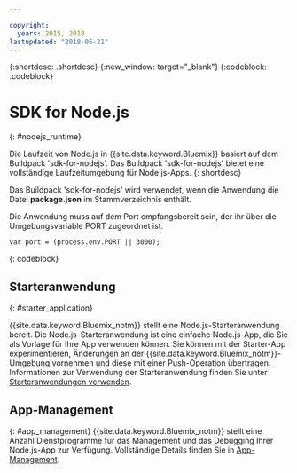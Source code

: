 ```yaml
---

copyright:
  years: 2015, 2018
lastupdated: "2018-06-21"
---
```


{:shortdesc: .shortdesc}
{:new_window: target="_blank"}
{:codeblock: .codeblock}


# SDK for Node.js
{: #nodejs_runtime}

Die Laufzeit von Node.js in {{site.data.keyword.Bluemix}} basiert auf dem Buildpack 'sdk-for-nodejs'.
Das Buildpack 'sdk-for-nodejs' bietet eine vollständige Laufzeitumgebung für Node.js-Apps.
{: shortdesc}

Das Buildpack 'sdk-for-nodejs' wird verwendet, wenn die Anwendung die Datei **package.json** im Stammverzeichnis enthält.

Die Anwendung muss auf dem Port empfangsbereit sein, der ihr über die Umgebungsvariable PORT zugeordnet ist.
```
var port = (process.env.PORT || 3000);
```
{: codeblock}

## Starteranwendung
{: #starter_application}

{{site.data.keyword.Bluemix_notm}} stellt eine Node.js-Starteranwendung bereit.  Die Node.js-Starteranwendung ist eine einfache Node.js-App, die Sie als Vorlage für Ihre App verwenden können. Sie können mit der Starter-App experimentieren, Änderungen an der {{site.data.keyword.Bluemix_notm}}-Umgebung vornehmen und diese mit einer Push-Operation übertragen. Informationen zur Verwendung der Starteranwendung finden Sie unter [Starteranwendungen verwenden](../common/starter_app_usage.html).

## App-Management
{: #app_management}
{{site.data.keyword.Bluemix_notm}} stellt eine Anzahl Dienstprogramme für das Management und das Debugging Ihrer Node.js-App zur Verfügung.  Vollständige Details finden Sie in [App-Management](../common/app_mng.html).
